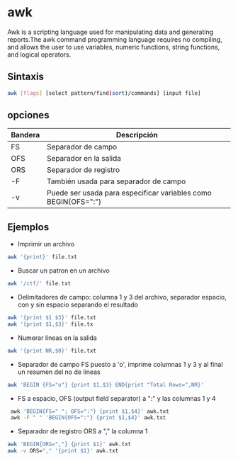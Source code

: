 # awk
Awk is a scripting language used for manipulating data and generating reports.The awk command programming language requires no compiling, and allows the user to use variables, numeric functions, string functions, and logical operators.

## Sintaxis
```bash
awk [flags] [select pattern/find(sort)/commands] [input file]
```

## opciones

| Bandera | Descripción |
|---------|---------------|
| FS | Separador de campo |
| OFS | Separador en la salida |
| ORS | Separador de registro |
| -F | También usada para separador de campo |
| -v | Puede ser usada para especificar variables como BEGIN{OFS=":"} |
 

## Ejemplos

- Imprimir un archivo
```bash
awk '{print}' file.txt
```
- Buscar un patron en un archivo
```bash
awk '/ctf/' file.txt
```
- Delimitadores de campo: columna 1 y 3 del archivo, separador espacio, con y sin espacio separando el resultado
```bash
awk '{print $1 $3}' file.txt
awk '{print $1,$3}' file.tx
```
- Numerar líneas en la salida
```bash
awk '{print NR,$0}' file.txt
```
- Separador de campo FS puesto a 'o', imprime columnas 1 y 3 y al final un resumen del no de líneas
```bash
awk 'BEGIN {FS="o"} {print $1,$3} END{print "Total Rows=",NR}'
```
- FS a espacio, OFS (output field separator) a ":" y las columnas 1 y 4
```bash
 awk 'BEGIN{FS=" "; OFS=":"} {print $1,$4}' awk.txt
 awk -F " " 'BEGIN{OFS=":"} {print $1,$4}' awk.txt
```
- Separador de registro ORS a "," la columna 1
```bash
awk 'BEGIN{ORS=","} {print $1}' awk.txt
awk -v ORS="," '{print $1}' awk.txt
```